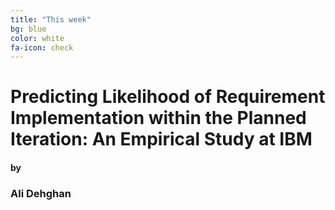 ```yaml
---
title: "This week"
bg: blue
color: white
fa-icon: check
---
```


# Predicting Likelihood of Requirement Implementation within the Planned Iteration: An Empirical Study at IBM

#### by

### Ali Dehghan
